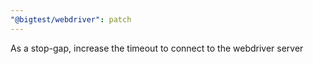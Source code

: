 ```yaml
---
"@bigtest/webdriver": patch
---
```

As a stop-gap, increase the timeout to connect to the webdriver
server
